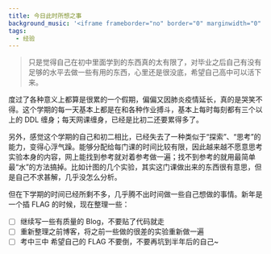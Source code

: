 ```yaml
---
title: 今日此时所想之事
background_music: '<iframe frameborder="no" border="0" marginwidth="0" marginheight="0" width=100% height=86 src="//music.163.com/outchain/player?type=2&id=27876158&auto=1&height=66"></iframe>'
tags:
  - 经验
---
```


> 只是觉得自己在初中里面学到的东西真的太有限了，对毕业之后自己有没有足够的水平去做一些有用的东西，心里还是很没底，希望自己高中可以活下来。



度过了各种意义上都算是很累的一个假期，偏偏又因肺炎疫情延长，真的是哭笑不得。这个学期的每一天基本上都是在和各种作业搏斗，基本上每时每刻都有三个以上的 DDL 缠身；每天网课缠身，已经是比初二还要累得多了。


另外，感觉这个学期的自己和初二相比，已经失去了一种类似于“探索”、“思考”的能力，变得心浮气躁。能够分配给每门课的时间比较有限，因此越来越不愿意思考实验本身的内容，网上能找到参考就对着参考做一遍；找不到参考的就用最简单最“水”的方法搞掉。比如计图的几个实验，其实这门课做出来的东西很有意思，但是自己不求甚解，几乎没怎么分析。



但在下学期的时间已经所剩不多，几乎腾不出时间做一些自己想做的事情。新年是一个插 FLAG 的时候，现在整理一些：

- [ ] 继续写一些有质量的 Blog，不要贴了代码就走
- [ ] 重新整理之前博客，将之前一些做的很差的实验重新做一遍
- [ ] 考中三中
希望自己的 FLAG 不要倒，不要再坑到半年后的自己~
<script 
          src="https://utteranc.es/client.js"
          repo="2398954487/pinlunchucun"
          issue-term = "title"
          theme="github-dark"
          crossorigin="anonymous"
          async>
        ></script>
